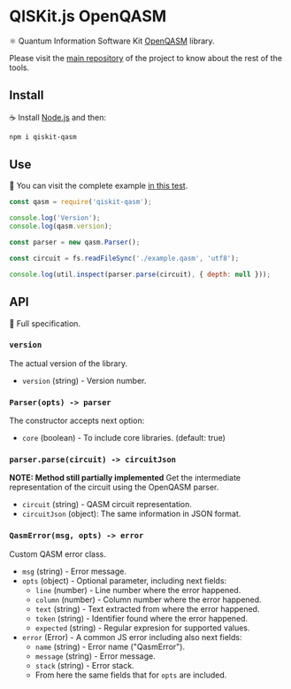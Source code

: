 # QISKit.js OpenQASM

:atom_symbol: Quantum Information Software Kit [OpenQASM](https://github.com/IBM/qiskit-openqasm) library.

Please visit the [main repository](https://github.ibm.com/IBMResearch/qiskit.js) of the project to know about the rest of the tools.

## Install

:coffee: Install [Node.js](https://nodejs.org/download) and then:

```sh
npm i qiskit-qasm
```

## Use

:pencil: You can visit the complete example [in this test](./test/functional/parse.js).

```js
const qasm = require('qiskit-qasm');

console.log('Version');
console.log(qasm.version);

const parser = new qasm.Parser();

const circuit = fs.readFileSync('./example.qasm', 'utf8');

console.log(util.inspect(parser.parse(circuit), { depth: null }));
```

## API

:eyes: Full specification.

### `version`

The actual version of the library.

- `version` (string) - Version number.

### `Parser(opts) -> parser`

The constructor accepts next option:

- `core` (boolean) - To include core libraries. (default: true)

### `parser.parse(circuit) -> circuitJson`

**NOTE: Method still partially implemented**
Get the intermediate representation of the circuit using the OpenQASM parser.

- `circuit` (string) - QASM circuit representation.
- `circuitJson` (object): The same information in JSON format.

### `QasmError(msg, opts) -> error`

Custom QASM error class.

- `msg` (string) - Error message.
- `opts` (object) - Optional parameter, including next fields:
  - `line` (number) - Line number where the error happened.
  - `column` (number) - Column number where the error happened.
  - `text` (string) - Text extracted from where the error happened.
  - `token` (string) - Identifier found where the error happened.
  - `expected` (string) - Regular expresion for supported values.
- `error` (Error) - A common JS error including also next fields:
  - `name` (string) - Error name ("QasmError").
  - `message` (string) - Error message.
  - `stack` (string) - Error stack.
  - From here the same fields that for `opts` are included.
